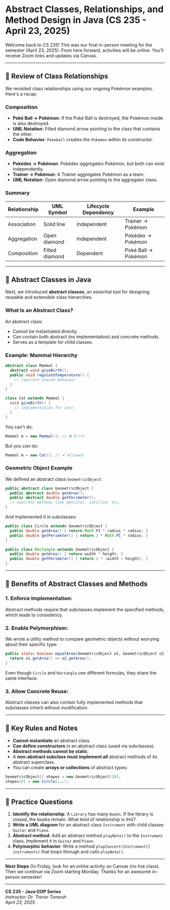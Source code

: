 # Abstract Classes, Relationships, and Method Design in Java (CS 235 - April 23, 2025)

Welcome back to CS 235! This was our final in-person meeting for the semester (April 23, 2025). From here forward, activities will be online. You'll receive Zoom links and updates via Canvas.

---

## 🧠 Review of Class Relationships
We revisited class relationships using our ongoing Pokémon examples. Here's a recap:

### Composition
- **Poké Ball → Pokémon**: If the Poké Ball is destroyed, the Pokémon inside is also destroyed.
- **UML Notation**: Filled diamond arrow pointing to the class that contains the other.
- **Code Behavior**: `Pokeball` creates the `Pokemon` within its constructor.

### Aggregation
- **Pokédex → Pokémon**: Pokédex *aggregates* Pokémon, but both can exist independently.
- **Trainer → Pokémon**: A Trainer aggregates Pokémon as a team.
- **UML Notation**: Open diamond arrow pointing to the aggregator class.

### Summary
| Relationship    | UML Symbol       | Lifecycle Dependency | Example         |
|-----------------|------------------|-----------------------|-----------------|
| Association     | Solid line       | Independent           | Trainer → Pokémon |
| Aggregation     | Open diamond     | Independent           | Pokédex → Pokémon  |
| Composition     | Filled diamond   | Dependent             | Poké Ball → Pokémon |

---

## 🧩 Abstract Classes in Java
Next, we introduced **abstract classes**, an essential tool for designing reusable and extensible class hierarchies.

### What Is an Abstract Class?
An abstract class:
- Cannot be instantiated directly.
- Can contain both abstract (no implementation) and concrete methods.
- Serves as a template for child classes.

### Example: Mammal Hierarchy
```java
abstract class Mammal {
  abstract void giveBirth();
  public void regulateTemperature() {
    // concrete shared behavior
  }
}

class Cat extends Mammal {
  void giveBirth() {
    // implementation for cats
  }
}
```

You can't do:
```java
Mammal m = new Mammal(); // ❌ Error
```
But you *can* do:
```java
Mammal m = new Cat(); // ✔ Allowed
```

### Geometric Object Example
We defined an abstract class `GeometricObject`:
```java
public abstract class GeometricObject {
  public abstract double getArea();
  public abstract double getPerimeter();
  // concrete methods like getColor, isFilled, etc.
}
```
And implemented it in subclasses:
```java
public class Circle extends GeometricObject {
  public double getArea() { return Math.PI * radius * radius; }
  public double getPerimeter() { return 2 * Math.PI * radius; }
}

public class Rectangle extends GeometricObject {
  public double getArea() { return width * height; }
  public double getPerimeter() { return 2 * (width + height); }
}
```

---

## 🎯 Benefits of Abstract Classes and Methods
### 1. Enforce Implementation:
Abstract methods require that subclasses implement the specified methods, which leads to consistency.

### 2. Enable Polymorphism:
We wrote a utility method to compare geometric objects without worrying about their specific type:
```java
public static boolean equalArea(GeometricObject o1, GeometricObject o2) {
  return o1.getArea() == o2.getArea();
}
```
Even though `Circle` and `Rectangle` use different formulas, they share the same interface.

### 3. Allow Concrete Reuse:
Abstract classes can also contain fully implemented methods that subclasses inherit without modification.

---

## 📌 Key Rules and Notes
- **Cannot instantiate** an abstract class.
- **Can define constructors** in an abstract class (used via subclasses).
- **Abstract methods cannot be static**.
- A **non-abstract subclass must implement all** abstract methods of its abstract superclass.
- You can create **arrays or collections** of abstract types:
```java
GeometricObject[] shapes = new GeometricObject[10];
shapes[0] = new Circle(...);
```

---

## 🧪 Practice Questions
1. **Identify the relationship**: A `Library` has many `Books`. If the library is closed, the books remain. What kind of relationship is this?
2. **Write a UML diagram** for an abstract class `Instrument` with child classes `Guitar` and `Piano`.
3. **Abstract method**: Add an abstract method `playNote()` to the `Instrument` class. Implement it in `Guitar` and `Piano`.
4. **Polymorphic behavior**: Write a method `playConcert(Instrument[] instruments)` that loops through and calls `playNote()`.

---

**Next Steps**
On Friday, look for an online activity on Canvas (no live class). Then we continue via Zoom starting Monday. Thanks for an awesome in-person semester!

---

**CS 235 - Java OOP Series**  
*Instructor: Dr. Trevor Tomesh*  
*April 23, 2025*

